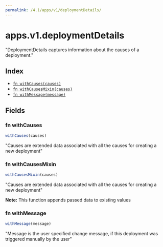 ```yaml
---
permalink: /4.1/apps/v1/deploymentDetails/
---
```


# apps.v1.deploymentDetails

"DeploymentDetails captures information about the causes of a deployment."

## Index

* [`fn withCauses(causes)`](#fn-withcauses)
* [`fn withCausesMixin(causes)`](#fn-withcausesmixin)
* [`fn withMessage(message)`](#fn-withmessage)

## Fields

### fn withCauses

```ts
withCauses(causes)
```

"Causes are extended data associated with all the causes for creating a new deployment"

### fn withCausesMixin

```ts
withCausesMixin(causes)
```

"Causes are extended data associated with all the causes for creating a new deployment"

**Note:** This function appends passed data to existing values

### fn withMessage

```ts
withMessage(message)
```

"Message is the user specified change message, if this deployment was triggered manually by the user"